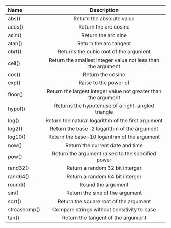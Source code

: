 |  Name    |  Description    | 
|:----|:----:|
|  abs()      |  Return the absolute value      | 
|  acos()  |  Return the arc cosine | 
|  asin()  |  Return the arc sine  | 
|  atan()  |  Return the arc tangent  | 
|   cbrt()   |   Returns the cubic root of the argument   | 
|  ceil()  |  Return the smallest integer value not less than the argument    | 
|  cos()  |  Return the cosine | 
|  exp()   |   Raise to the power of   | 
|  floor()    |  Return the largest integer value not greater than the argument      | 
|  hypot()   |  Returns the hypotenuse of a right-angled triangle  | 
|  log()     |   Return the natural logarithm of the first argument    | 
|  log2()    |  Return the base-2 logarithm of the argument    | 
|  log10()    |  Return the base-10 logarithm of the argument    | 
|  now()  |  Return the current date and time  | 
|  pow()   |   Return the argument raised to the specified power   | 
|  rand32()  |  Return a random 32 bit interger  | 
|  rand64()  |  Return a random 64 bit interger  | 
|  round()  |  Round the argument  | 
|  sin()  |  Return the sine of the argument  | 
|  sqrt()     |  Return the square root of the argument    | 
|  strcasecmp()  | Compare strings without sensitivity to case   | 
|  tan()  |  Return the tangent of the argument | 
